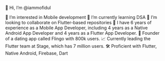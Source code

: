 👋 Hi, I’m @iammofidul

👀 I’m interested in Mobile development
🌱 I’m currently learning DSA
💞️ I’m looking to collaborate on Flutter-based repositories
🍎 I have 6 years of experience as a Mobile App Developer, including 4 years as a Native Android App Developer and 4 years as a Flutter App Developer.
🚀 Founder of a dating app called Flingo with 800k users.
📈 Currently leading the Flutter team at Stage, which has 7 million users.
🛠️ Proficient with Flutter, Native Android, Firebase, Dart

<!---
iammofidul/iammofidul is a ✨ special ✨ repository because its `README.md` (this file) appears on your GitHub profile.
You can click the Preview link to take a look at your changes.
--->

